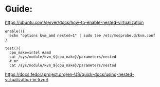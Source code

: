 # Guide:
https://ubuntu.com/server/docs/how-to-enable-nested-virtualization

```
enable(){
  echo "options kvm_amd nested=1" | sudo tee /etc/modprobe.d/kvm.conf
}

test(){
  cpu_make=intel #amd
  cat /sys/module/kvm_${cpu_make}/parameters/nested
  # or
  cat /sys/module/kvm_${cpu_make}/parameters/nested
```

https://docs.fedoraproject.org/en-US/quick-docs/using-nested-virtualization-in-kvm/
